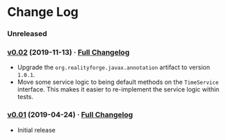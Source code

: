 # Change Log

### Unreleased

### [v0.02](https://github.com/realityforge/timeservice/tree/v0.02) (2019-11-13) · [Full Changelog](https://github.com/realityforge/timeservice/compare/v0.01...v0.02)

* Upgrade the `org.realityforge.javax.annotation` artifact to version `1.0.1`.
* Move some service logic to being default methods on the `TimeService` interface. This makes it easier to re-implement the service logic within tests.

### [v0.01](https://github.com/realityforge/timeservice/tree/v0.01) (2019-04-24) · [Full Changelog](https://github.com/realityforge/timeservice/compare/c97326165a2eaacc2610d8a11c03a9ba01f24ecd...v0.01)

* Initial release
